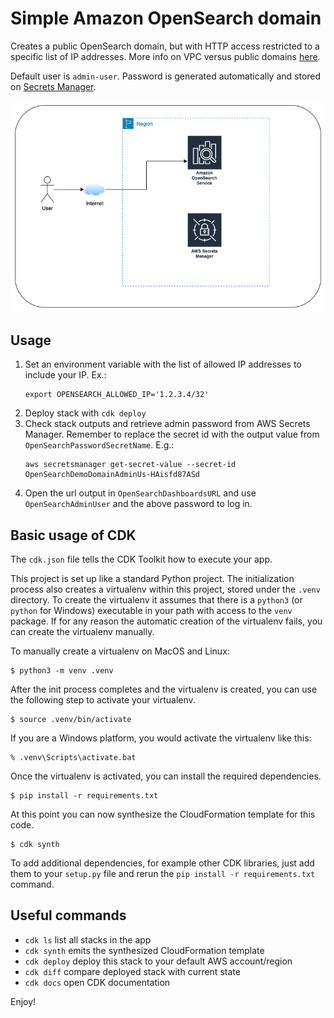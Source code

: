 
# Simple Amazon OpenSearch domain

Creates a public OpenSearch domain, but with HTTP access restricted to a specific list of IP addresses. More info on VPC versus public domains [here](https://docs.aws.amazon.com/opensearch-service/latest/developerguide/vpc.html).


Default user is `admin-user`. Password is generated automatically and stored on [Secrets Manager](https://aws.amazon.com/secrets-manager/).

![OpenSearch](OpenSearch_simple_domain.png)

## Usage
1. Set an environment variable with the list of allowed IP addresses to include your IP. Ex.:
   ```
   export OPENSEARCH_ALLOWED_IP='1.2.3.4/32'
   ```
2. Deploy stack with `cdk deploy`
3. Check stack outputs and retrieve admin password from AWS Secrets Manager. Remember to replace the secret id with the output value from `OpenSearchPasswordSecretName`. E.g.:
    ```
    aws secretsmanager get-secret-value --secret-id OpenSearchDemoDomainAdminUs-HAisfd87ASd
    ```
4. Open the url output in `OpenSearchDashboardsURL` and use `OpenSearchAdminUser` and the above password to log in. 

## Basic usage of CDK 
The `cdk.json` file tells the CDK Toolkit how to execute your app.

This project is set up like a standard Python project.  The initialization
process also creates a virtualenv within this project, stored under the `.venv`
directory.  To create the virtualenv it assumes that there is a `python3`
(or `python` for Windows) executable in your path with access to the `venv`
package. If for any reason the automatic creation of the virtualenv fails,
you can create the virtualenv manually.

To manually create a virtualenv on MacOS and Linux:

```
$ python3 -m venv .venv
```

After the init process completes and the virtualenv is created, you can use the following
step to activate your virtualenv.

```
$ source .venv/bin/activate
```

If you are a Windows platform, you would activate the virtualenv like this:

```
% .venv\Scripts\activate.bat
```

Once the virtualenv is activated, you can install the required dependencies.

```
$ pip install -r requirements.txt
```

At this point you can now synthesize the CloudFormation template for this code.

```
$ cdk synth
```

To add additional dependencies, for example other CDK libraries, just add
them to your `setup.py` file and rerun the `pip install -r requirements.txt`
command.

## Useful commands

 * `cdk ls`          list all stacks in the app
 * `cdk synth`       emits the synthesized CloudFormation template
 * `cdk deploy`      deploy this stack to your default AWS account/region
 * `cdk diff`        compare deployed stack with current state
 * `cdk docs`        open CDK documentation

Enjoy!
